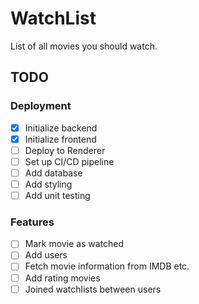 # WatchList

List of all movies you should watch.

## TODO

### Deployment
- [x] Initialize backend
- [x] Initialize frontend
- [ ] Deploy to Renderer
- [ ] Set up CI/CD pipeline
- [ ] Add database
- [ ] Add styling
- [ ] Add unit testing

### Features
- [ ] Mark movie as watched
- [ ] Add users
- [ ] Fetch movie information from IMDB etc.
- [ ] Add rating movies
- [ ] Joined watchlists between users

